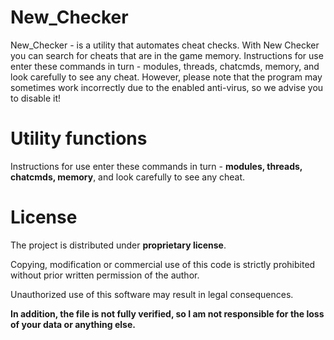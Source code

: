 # New_Checker

New_Checker - is a utility that automates cheat checks. With New Checker you can search for cheats that are in the game memory.
Instructions for use enter these commands in turn - modules, threads, chatcmds, memory, and look carefully to see any cheat.
However, please note that the program may sometimes work incorrectly due to the enabled anti-virus, so we advise you to disable it!

# Utility functions
Instructions for use enter these commands in turn - **modules, threads, chatcmds, memory**, and look carefully to see any cheat.

# License
The project is distributed under **proprietary license**.

Copying, modification or commercial use of this code is strictly prohibited without prior written permission of the author.

Unauthorized use of this software may result in legal consequences.

**In addition, the file is not fully verified, so I am not responsible for the loss of your data or anything else.**
